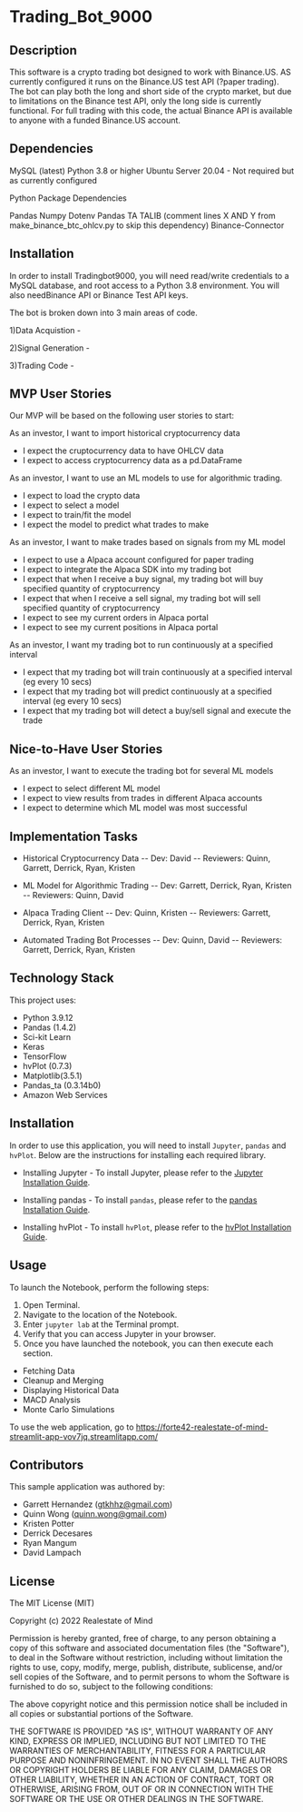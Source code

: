# Trading_Bot_9000

## Description 

This software is a crypto trading bot designed to work with Binance.US.  AS currently configured it runs on the Binance.US test API (?paper trading). The bot can play both the long and short side of the crypto market, but due to limitations on the Binance test API, only the long side is currently functional.  For full trading with this code, the actual Binance API is available to anyone with a funded Binance.US account. 


## Dependencies

MySQL (latest)
Python 3.8 or higher
Ubuntu Server 20.04 - Not required but as currently configured

Python Package Dependencies

Pandas
Numpy
Dotenv
Pandas TA
TALIB (comment lines X AND Y from make_binance_btc_ohlcv.py to skip this dependency)
Binance-Connector

## Installation

In order to install Tradingbot9000, you will need read/write credentials to a MySQL database, and root access to a Python 3.8 environment.  You will also needBinance API or Binance Test API keys.

The bot is broken down into 3 main areas of code.  

1)Data Acquistion - 

2)Signal Generation - 

3)Trading Code - 


## MVP User Stories

Our MVP will be based on the following user stories to start:

As an investor, I want to import historical cryptocurrency data 
- I expect the cruptocurrency data to have OHLCV data
- I expect to access cryptocurrency data as a pd.DataFrame

As an investor, I want to use an ML models to use for algorithmic trading.
- I expect to load the crypto data
- I expect to select a model
- I expect to train/fit the model
- I expect the model to predict what trades to make

As an investor, I want to make trades based on signals from my ML model
- I expect to use a Alpaca account configured for paper trading
- I expect to integrate the Alpaca SDK into my trading bot
- I expect that when I receive a buy signal, my trading bot will buy specified quantity of cryptocurrency
- I expect that when I receive a sell signal, my trading bot will sell specified quantity of cryptocurrency
- I expect to see my current orders in Alpaca portal
- I expect to see my current positions in Alpaca portal 

As an investor, I want my trading bot to run continuously at a specified interval 
- I expect that my trading bot will train continuously at a specified interval (eg every 10 secs)
- I expect that my trading bot will predict continuously at a specified interval (eg every 10 secs)
- I expect that my trading bot will detect a buy/sell signal and execute the trade


## Nice-to-Have User Stories
As an investor, I want to execute the trading bot for several ML models
- I expect to select different ML model 
- I expect to view results from trades in different Alpaca accounts
- I expect to determine which ML model was most successful 


## Implementation Tasks
- Historical Cryptocurrency Data
-- Dev: David
-- Reviewers: Quinn, Garrett, Derrick, Ryan, Kristen

- ML Model for Algorithmic Trading 
-- Dev: Garrett, Derrick, Ryan, Kristen
-- Reviewers: Quinn, David

- Alpaca Trading Client
-- Dev: Quinn, Kristen
-- Reviewers: Garrett, Derrick, Ryan, Kristen

- Automated Trading Bot Processes 
-- Dev: Quinn, David
-- Reviewers: Garrett, Derrick, Ryan, Kristen

## Technology Stack

This project uses:  
- Python 3.9.12 
- Pandas (1.4.2)
- Sci-kit Learn
- Keras
- TensorFlow
- hvPlot (0.7.3)
- Matplotlib(3.5.1)
- Pandas_ta (0.3.14b0)
- Amazon Web Services


## Installation

In order to use this application, you will need to install `Jupyter`, `pandas` and `hvPlot`. Below are the instructions for installing each required library.

- Installing Jupyter - To install Jupyter, please refer to the [Jupyter Installation Guide](https://jupyter.org/install).

- Installing pandas - To install `pandas`, please refer to the [pandas Installation Guide](https://pandas.pydata.org/pandas-docs/stable/getting_started/install.html).

- Installing hvPlot - To install `hvPlot`, please refer to the [hvPlot Installation Guide](https://pypi.org/project/hvplot).


## Usage

To launch the Notebook, perform the following steps:

1. Open Terminal.
2. Navigate to the location of the Notebook.
3. Enter `jupyter lab` at the Terminal prompt.
4. Verify that you can access Jupyter in your browser.
5. Once you have launched the notebook, you can then execute each section.

- Fetching Data
- Cleanup and Merging
- Displaying Historical Data
- MACD Analysis
- Monte Carlo Simulations

To use the web application, go to https://forte42-realestate-of-mind-streamlit-app-vov7jq.streamlitapp.com/

## Contributors

This sample application was authored by:

- Garrett Hernandez (gtkhhz@gmail.com)
- Quinn Wong (quinn.wong@gmail.com)
- Kristen Potter
- Derrick Decesares
- Ryan Mangum
- David Lampach


## License

The MIT License (MIT)

Copyright (c) 2022 Realestate of Mind

Permission is hereby granted, free of charge, to any person obtaining a copy of this software and associated documentation files (the "Software"), to deal in the Software without restriction, including without limitation the rights to use, copy, modify, merge, publish, distribute, sublicense, and/or sell copies of the Software, and to permit persons to whom the Software is furnished to do so, subject to the following conditions:

The above copyright notice and this permission notice shall be included in all copies or substantial portions of the Software.

THE SOFTWARE IS PROVIDED "AS IS", WITHOUT WARRANTY OF ANY KIND, EXPRESS OR IMPLIED, INCLUDING BUT NOT LIMITED TO THE WARRANTIES OF MERCHANTABILITY, FITNESS FOR A PARTICULAR PURPOSE AND NONINFRINGEMENT. IN NO EVENT SHALL THE AUTHORS OR COPYRIGHT HOLDERS BE LIABLE FOR ANY CLAIM, DAMAGES OR OTHER LIABILITY, WHETHER IN AN ACTION OF CONTRACT, TORT OR OTHERWISE, ARISING FROM, OUT OF OR IN CONNECTION WITH THE SOFTWARE OR THE USE OR OTHER DEALINGS IN THE SOFTWARE.

